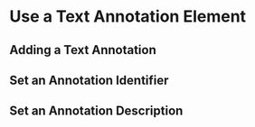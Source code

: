 # Use a Text Annotation Element

## Adding a Text Annotation

## Set an Annotation Identifier

## Set an Annotation Description

